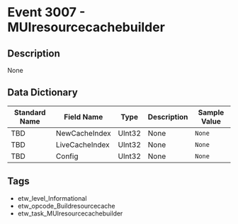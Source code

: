 # Event 3007 - MUIresourcecachebuilder

## Description
None

## Data Dictionary
|Standard Name|Field Name|Type|Description|Sample Value|
|---|---|---|---|---|
|TBD|NewCacheIndex|UInt32|None|`None`|
|TBD|LiveCacheIndex|UInt32|None|`None`|
|TBD|Config|UInt32|None|`None`|

## Tags
* etw_level_Informational
* etw_opcode_Buildresourcecache
* etw_task_MUIresourcecachebuilder